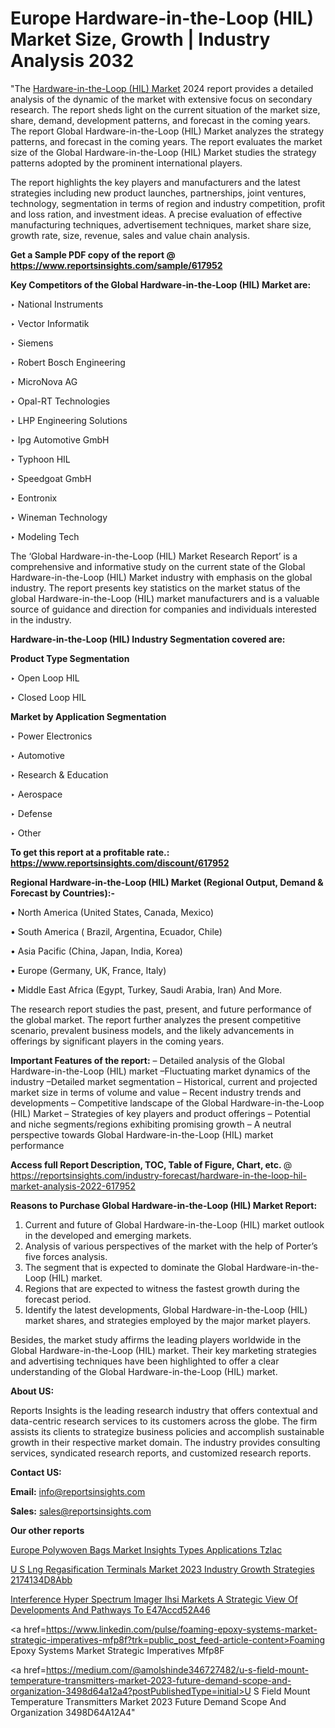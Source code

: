 # Europe Hardware-in-the-Loop (HIL) Market Size, Growth | Industry Analysis 2032

"The <a href=https://www.reportsinsights.com/sample/617952>Hardware-in-the-Loop (HIL) Market</a> 2024 report provides a detailed analysis of the dynamic of the market with extensive focus on secondary research. The report sheds light on the current situation of the market size, share, demand, development patterns, and forecast in the coming years. The report Global Hardware-in-the-Loop (HIL) Market analyzes the strategy patterns, and forecast in the coming years. The report evaluates the market size of the Global Hardware-in-the-Loop (HIL) Market studies the strategy patterns adopted by the prominent international players.

The report highlights the key players and manufacturers and the latest strategies including new product launches, partnerships, joint ventures, technology, segmentation in terms of region and industry competition, profit and loss ration, and investment ideas. A precise evaluation of effective manufacturing techniques, advertisement techniques, market share size, growth rate, size, revenue, sales and value chain analysis.

<strong>Get a Sample PDF copy of the report @ <a href=https://www.reportsinsights.com/sample/617952 style=color:#0000ff;>https://www.reportsinsights.com/sample/617952</a></strong>

<strong>Key Competitors of the Global Hardware-in-the-Loop (HIL) Market are:</strong>

‣ National Instruments

‣ Vector Informatik

‣ Siemens

‣ Robert Bosch Engineering

‣ MicroNova AG

‣ Opal-RT Technologies

‣ LHP Engineering Solutions

‣ Ipg Automotive GmbH

‣ Typhoon HIL

‣ Speedgoat GmbH

‣ Eontronix

‣ Wineman Technology

‣ Modeling Tech

The ‘Global Hardware-in-the-Loop (HIL) Market Research Report’ is a comprehensive and informative study on the current state of the Global Hardware-in-the-Loop (HIL) Market industry with emphasis on the global industry. The report presents key statistics on the market status of the global Hardware-in-the-Loop (HIL) market manufacturers and is a valuable source of guidance and direction for companies and individuals interested in the industry.

<strong>Hardware-in-the-Loop (HIL) Industry Segmentation covered are:</strong>

<strong>Product Type Segmentation</strong>

‣ Open Loop HIL

‣ Closed Loop HIL

<strong>Market by Application Segmentation</strong>

‣ Power Electronics

‣ Automotive

‣ Research & Education

‣ Aerospace

‣ Defense

‣ Other

<strong>To get this report at a profitable rate.: <a href=https://www.reportsinsights.com/discount/617952 style=color:#0000ff;>https://www.reportsinsights.com/discount/617952</a></strong>

<strong>Regional Hardware-in-the-Loop (HIL) Market (Regional Output, Demand &amp; Forecast by Countries):-</strong>

• North America (United States, Canada, Mexico)

• South America ( Brazil, Argentina, Ecuador, Chile)

• Asia Pacific (China, Japan, India, Korea)

• Europe (Germany, UK, France, Italy)

• Middle East Africa (Egypt, Turkey, Saudi Arabia, Iran) And More.

The research report studies the past, present, and future performance of the global market. The report further analyzes the present competitive scenario, prevalent business models, and the likely advancements in offerings by significant players in the coming years.

<strong>Important Features of the report:</strong>
– Detailed analysis of the Global Hardware-in-the-Loop (HIL) market
–Fluctuating market dynamics of the industry
–Detailed market segmentation
– Historical, current and projected market size in terms of volume and value
– Recent industry trends and developments
– Competitive landscape of the Global Hardware-in-the-Loop (HIL) Market
– Strategies of key players and product offerings
– Potential and niche segments/regions exhibiting promising growth
– A neutral perspective towards Global Hardware-in-the-Loop (HIL) market performance

<strong>Access full Report Description, TOC, Table of Figure, Chart, etc. </strong>@   <a href=https://reportsinsights.com/industry-forecast/hardware-in-the-loop-hil-market-analysis-2022-617952 style=color:#0000ff;>https://reportsinsights.com/industry-forecast/hardware-in-the-loop-hil-market-analysis-2022-617952</a>

<strong>Reasons to Purchase Global Hardware-in-the-Loop (HIL) Market Report:</strong>
1. Current and future of Global Hardware-in-the-Loop (HIL) market outlook in the developed and emerging markets.
2. Analysis of various perspectives of the market with the help of Porter’s five forces analysis.
3. The segment that is expected to dominate the Global Hardware-in-the-Loop (HIL) market.
4. Regions that are expected to witness the fastest growth during the forecast period.
5. Identify the latest developments, Global Hardware-in-the-Loop (HIL) market shares, and strategies employed by the major market players.

Besides, the market study affirms the leading players worldwide in the Global Hardware-in-the-Loop (HIL) market. Their key marketing strategies and advertising techniques have been highlighted to offer a clear understanding of the Global Hardware-in-the-Loop (HIL) market.

<strong><strong>About US</strong>:</strong>

Reports Insights is the leading research industry that offers contextual and data-centric research services to its customers across the globe. The firm assists its clients to strategize business policies and accomplish sustainable growth in their respective market domain. The industry provides consulting services, syndicated research reports, and customized research reports.

<strong>Contact US:</strong>

<p class=><b>Email:</b> <a href=mailto:info@reportsinsights.com>info@reportsinsights.com</a></p>
<p class=><b>Sales:</b> <a href=mailto:sales@reportsinsights.com>sales@reportsinsights.com</a></p>

<strong>Our other reports</strong>

<a href=https://www.linkedin.com/pulse/europe-polywoven-bags-market-insights-types-applications-tzlac/>Europe Polywoven Bags Market Insights Types Applications Tzlac</a>

<a href=https://medium.com/@achalwankhede15/u-s-lng-regasification-terminals-market-2023-industry-growth-strategies-2174134d8abb>U S Lng Regasification Terminals Market 2023 Industry Growth Strategies 2174134D8Abb</a>

<a href=https://medium.com/@devikamore1785434/interference-hyper-spectrum-imager-ihsi-markets-a-strategic-view-of-developments-and-pathways-to-e47accd52a46>Interference Hyper Spectrum Imager Ihsi Markets A Strategic View Of Developments And Pathways To E47Accd52A46</a>

<a href=https://www.linkedin.com/pulse/foaming-epoxy-systems-market-strategic-imperatives-mfp8f?trk=public_post_feed-article-content>Foaming Epoxy Systems Market Strategic Imperatives Mfp8F</a>

<a href=https://medium.com/@amolshinde346727482/u-s-field-mount-temperature-transmitters-market-2023-future-demand-scope-and-organization-3498d64a12a4?postPublishedType=initial>U S Field Mount Temperature Transmitters Market 2023 Future Demand Scope And Organization 3498D64A12A4</a>"
